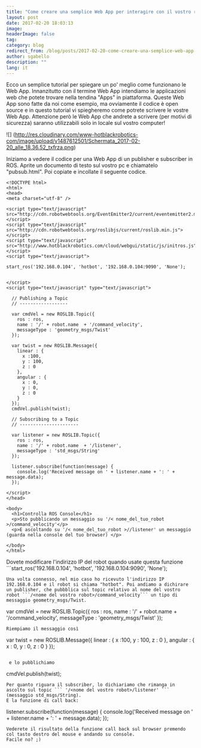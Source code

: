 ```yaml
---
title: "Come creare una semplice Web App per interagire con il vostro robot"
layout: post
date: 2017-02-20 18:03:13
image:
headerImage: false
tag:
category: blog
redirect_from: /blog/posts/2017-02-20-come-creare-una-semplice-web-app-per-interagire-con-il-vostro-robot
author: sgabello
description: ""
lang: it
---
```


Ecco un semplice tutorial per spiegare un po' meglio come funzionano le Web App. Innanzitutto con il termine Web App intendiamo le applicazioni web che potete trovare nella tendina "Apps" in piattaforma. Queste Web App sono fatte da noi come esempio, ma ovviamente il codice è open source e in questo tutorial vi spiegheremo come potrete scrivere le vostre Web App. Attenzione però le Web App che andrete a scrivere (per motivi di sicurezza) saranno utilizzabili solo in locale sul vostro computer!

![] (http://res.cloudinary.com/www-hotblackrobotics-com/image/upload/v1487612501/Schermata_2017-02-20_alle_18.36.52_txfrza.png)    

Iniziamo a vedere il codice per una Web App di un publisher e subscriber in ROS. Aprite un documento di testo sul vostro pc e chiamatelo "pubsub.html".  Poi copiate e incollate il seguente codice.

```
<!DOCTYPE html>
<html>
<head>
<meta charset="utf-8" />

<script type="text/javascript" src="http://cdn.robotwebtools.org/EventEmitter2/current/eventemitter2.min.js"></script>
<script type="text/javascript" src="http://cdn.robotwebtools.org/roslibjs/current/roslib.min.js"></script>
<script type="text/javascript" src="http://www.hotblackrobotics.com/cloud/webgui/static/js/initros.js"></script>
<script type="text/javascript">

start_ros('192.168.0.104', 'hotbot', '192.168.0.104:9090', 'None');


</script>
<script type="text/javascript" type="text/javascript">

  // Publishing a Topic
  // ------------------

  var cmdVel = new ROSLIB.Topic({
    ros : ros,
    name : '/' + robot.name  + '/command_velocity',
    messageType : 'geometry_msgs/Twist'
  });

  var twist = new ROSLIB.Message({
    linear : {
      x :100,
      y : 100,
      z : 0
    },
    angular : {
      x : 0,
      y : 0,
      z : 0
    }
  });
  cmdVel.publish(twist);

  // Subscribing to a Topic
  // ----------------------

  var listener = new ROSLIB.Topic({
    ros : ros,
    name : '/' + robot.name  + '/listener',
    messageType : 'std_msgs/String'
  });

  listener.subscribe(function(message) {
    console.log('Received message on ' + listener.name + ': ' + message.data);
  });

</script>
</head>

<body>
  <h1>Controlla ROS Console</h1>
  <p>Sto pubblicando un messaggio su '/< nome_del_tuo_robot >/command_velocity'</p>
  <p>E ascoltando su '/< nome_del_tuo_robot >//listener' un messaggio (guarda nella console del tuo browser) </p>

</body>
</html>
```

Dovete modificare l'indirizzo IP del robot quando usate questa funzione ```start_ros('192.168.0.104', 'hotbot', '192.168.0.104:9090', 'None');
``` .
Una volta connesso, nel mio caso ho ricevuto l'indirizzo IP 192.168.0.104 e il robot si chiama "hotbot". Poi andiamo a dichirare un publisher, che pubbblica sul topic relativo al nome del vostro robot ```/<nome del vostro robot>/command_velocity``` un tipo di messaggio geometry_msgs/Twist.

```
 var cmdVel = new ROSLIB.Topic({
    ros : ros,
    name : '/' + robot.name  + '/command_velocity',
    messageType : 'geometry_msgs/Twist'
  });
```
Riempiamo il messaggio così

```
var twist = new ROSLIB.Message({
    linear : {
      x :100,
      y : 100,
      z : 0
    },
    angular : {
      x : 0,
      y : 0,
      z : 0
    }
  });
```

 e lo pubblichiamo

 ```
  cmdVel.publish(twist);
 ```
 Per quanto riguara il subscriber, lo dichiariamo che rimanga in ascolto sul topic ``` '/<nome del vostro robot>/listener' ``` (messaggio std_msgs/String).
 E la funzione di call back:

 ```
  listener.subscribe(function(message) {
    console.log('Received message on ' + listener.name + ': ' + message.data);
  });
 ```
 Vederete il risultato della funzione call back sul browser premendo col tasto destro del mouse e andando su console.
 Facile no? ;)
